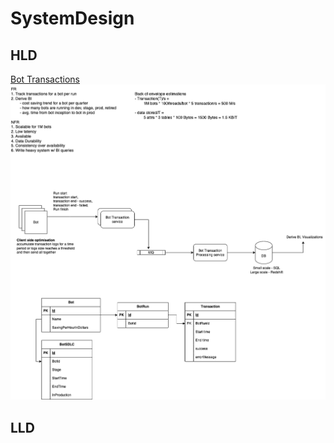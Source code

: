 # SystemDesign

## HLD
[Bot Transactions](https://app.diagrams.net/#G1Clp8Dz5GVj6ICZJzz5ELvXDFXpjIMMTh)
![Bot transactions HLD](HLD/Bot_Transactions.drawio.png)


## LLD